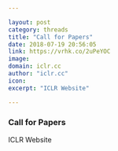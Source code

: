 ```yaml
---

layout: post
category: threads
title: "Call for Papers"
date: 2018-07-19 20:56:05
link: https://vrhk.co/2uPeYOC
image: 
domain: iclr.cc
author: "iclr.cc"
icon: 
excerpt: "ICLR Website"

---
```


### Call for Papers

ICLR Website